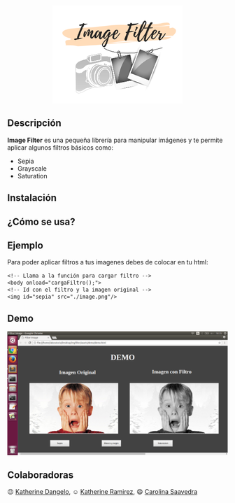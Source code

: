 <p align="center">
  <img src="assets/demo/images/logo.png"/>
</p>

## Descripción

**Image Filter** es una pequeña librería para manipular imágenes y te permite aplicar algunos filtros básicos como: 
- Sepia 
- Grayscale
- Saturation

## Instalación

## ¿Cómo se usa?

## Ejemplo

Para poder aplicar filtros a tus imagenes debes de colocar en tu html:

```
<!-- Llama a la función para cargar filtro -->
<body onload="cargaFiltro();">
<!-- Id con el filtro y la imagen original -->
<img id="sepia" src="./image.png"/>
```
## Demo

<p align="center">
  <img src="assets/demo/images/demo.png"/>
</p>

## Colaboradoras

:wink: [Katherine Dangelo](https://github.com/Kdangelo),
:relaxed: [Katherine Ramirez](https://github.com/katherineRamirez),
:smile: [Carolina Saavedra](https://github.com/saahub)
